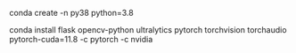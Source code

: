 
conda create -n py38 python=3.8

conda install flask opencv-python ultralytics pytorch torchvision torchaudio pytorch-cuda=11.8 -c pytorch -c nvidia
